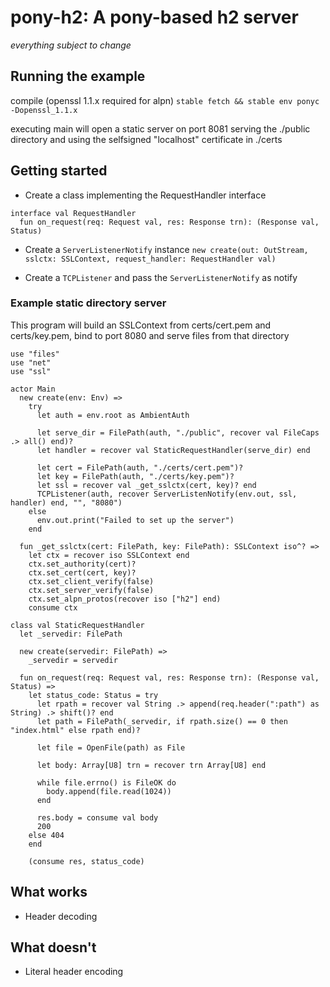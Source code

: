 # pony-h2: A pony-based h2 server

*everything subject to change*

## Running the example
compile (openssl 1.1.x required for alpn)
`stable fetch && stable env ponyc -Dopenssl_1.1.x`

executing main will open a static server on port 8081 serving the ./public directory and using the selfsigned "localhost" certificate in ./certs

## Getting started

- Create a class implementing the RequestHandler interface
```pony
interface val RequestHandler
  fun on_request(req: Request val, res: Response trn): (Response val, Status)
```

- Create a `ServerListenerNotify` instance
`new create(out: OutStream, sslctx: SSLContext, request_handler: RequestHandler val)`

- Create a `TCPListener` and pass the `ServerListenerNotify` as notify

### Example static directory server

This program will build an SSLContext from certs/cert.pem and certs/key.pem,
bind to port 8080 and serve files from that directory

```pony
use "files"
use "net"
use "ssl"

actor Main
  new create(env: Env) =>
    try
      let auth = env.root as AmbientAuth

      let serve_dir = FilePath(auth, "./public", recover val FileCaps .> all() end)?
      let handler = recover val StaticRequestHandler(serve_dir) end

      let cert = FilePath(auth, "./certs/cert.pem")?
      let key = FilePath(auth, "./certs/key.pem")?
      let ssl = recover val _get_sslctx(cert, key)? end
      TCPListener(auth, recover ServerListenNotify(env.out, ssl, handler) end, "", "8080")
    else
      env.out.print("Failed to set up the server")
    end
  
  fun _get_sslctx(cert: FilePath, key: FilePath): SSLContext iso^? =>
    let ctx = recover iso SSLContext end
    ctx.set_authority(cert)?
    ctx.set_cert(cert, key)?
    ctx.set_client_verify(false)
    ctx.set_server_verify(false)
    ctx.set_alpn_protos(recover iso ["h2"] end)
    consume ctx

class val StaticRequestHandler
  let _servedir: FilePath

  new create(servedir: FilePath) =>
    _servedir = servedir
  
  fun on_request(req: Request val, res: Response trn): (Response val, Status) =>
    let status_code: Status = try
      let rpath = recover val String .> append(req.header(":path") as String) .> shift()? end
      let path = FilePath(_servedir, if rpath.size() == 0 then "index.html" else rpath end)?

      let file = OpenFile(path) as File

      let body: Array[U8] trn = recover trn Array[U8] end

      while file.errno() is FileOK do
        body.append(file.read(1024))
      end

      res.body = consume val body
      200
    else 404
    end

    (consume res, status_code)
```

## What works

- Header decoding

## What doesn't

- Literal header encoding